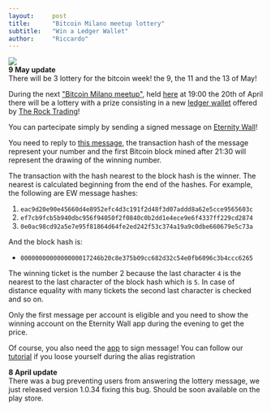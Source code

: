 ```yaml
---
layout:     post
title:      "Bitcoin Milano meetup lottery"
subtitle:   "Win a Ledger Wallet"
author:     "Riccardo"
---
```


<img src="{{ site.baseurl }}/img/ledger-nano-solo-large.png" class="center-block" style="cursor:pointer">

<div class="alert alert-danger" role="alert">
  <strong>9 May update</strong><br> There will be 3 lottery for the bitcoin week! the 9, the 11 and the 13 of May!
</div>

During the next ["Bitcoin Milano meetup"](https://www.facebook.com/bitcoinmi/?fref=ts), held  [here](https://www.google.it/maps/place/Via+Copernico,+38,+20125+Milano/@45.4906249,9.2027944,17z/data=!3m1!4b1!4m2!3m1!1s0x4786c6d9fcf763a5:0x79f0c478e822b1?hl=en) at 19:00 the 20th of April there will be a lottery with a prize consisting in a new [ledger wallet](https://www.ledgerwallet.com/products/1-ledger-nano) offered by [The Rock Trading](https://www.therocktrading.com/)!

You can partecipate simply by sending a signed message on [Eternity Wall](http://eternitywall.it)!

You need to reply to [this message](http://eternitywall.it/m/08b233e253859d00bafc28e709580affbde620db689eee75c3e221e55bcc36a7), the transaction hash of the message represent your number and the first Bitcoin block mined after 21:30 will represent the drawing of the winning number.

The transaction with the hash nearest to the block hash is the winner. The nearest is calculated beginning from the end of the hashes.
For example, the following are EW message hashes:

1. `eac9d20e90e45660d4e8952efc4d3c191f2d48f3d07addd8a62e5cce9565603c`
2. `ef7cb9fcb5b940dbc956f94050f2f0840c0b2dd1e4ece9e6f4337ff229cd2874`
3. `0e0ac98cd92a5e7e95f81864d64fe2ed242f53c374a19a9c0dbe660679e5c73a`

And the block hash is:

* `0000000000000000017246b20c8e375b09cc682d32c54e0fb6096c3b4ccc6265`

The winning ticket is the number 2 because the last character `4` is the nearest to the last character of the block hash which is `5`. In case of distance equality with many tickets the second last character is checked and so on.

Only the first message per account is eligible and you need to show the winning account on the Eternity Wall app during the evening to get the price.

Of course, you also need the [app](https://play.google.com/store/apps/details?id=it.eternitywall.eternitywall) to sign message!
You can follow our [tutorial](http://blog.eternitywall.it/2016/01/19/how-to-sign-messages-on-eternity-wall/) if you loose yourself during the alias registration

<div class="alert alert-danger" role="alert">
  <strong>8 April update</strong><br>There was a bug preventing users from answering the lottery message, we just released version 1.0.34 fixing this bug. Should be soon available on the play store.
</div>

